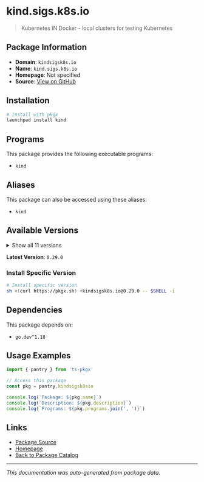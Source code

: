 # kind.sigs.k8s.io

> Kubernetes IN Docker - local clusters for testing Kubernetes

## Package Information

- **Domain**: `kindsigsk8s.io`
- **Name**: `kind.sigs.k8s.io`
- **Homepage**: Not specified
- **Source**: [View on GitHub](https://github.com/pkgxdev/pantry/tree/main/projects/kind.sigs.k8s.io/package.yml)

## Installation

```bash
# Install with pkgx
launchpad install kind
```

## Programs

This package provides the following executable programs:

- `kind`

## Aliases

This package can also be accessed using these aliases:

- `kind`

## Available Versions

<details>
<summary>Show all 11 versions</summary>

- `0.29.0`, `0.28.0`, `0.27.0`, `0.26.0`, `0.25.0`
- `0.24.0`, `0.23.0`, `0.22.0`, `0.21.0`, `0.20.0`
- `0.19.0`

</details>

**Latest Version**: `0.29.0`

### Install Specific Version

```bash
# Install specific version
sh <(curl https://pkgx.sh) +kindsigsk8s.io@0.29.0 -- $SHELL -i
```

## Dependencies

This package depends on:

- `go.dev^1.18`

## Usage Examples

```typescript
import { pantry } from 'ts-pkgx'

// Access this package
const pkg = pantry.kindsigsk8sio

console.log(`Package: ${pkg.name}`)
console.log(`Description: ${pkg.description}`)
console.log(`Programs: ${pkg.programs.join(', ')}`)
```

## Links

- [Package Source](https://github.com/pkgxdev/pantry/tree/main/projects/kind.sigs.k8s.io/package.yml)
- [Homepage](#)
- [Back to Package Catalog](../package-catalog.md)

---

*This documentation was auto-generated from package data.*
